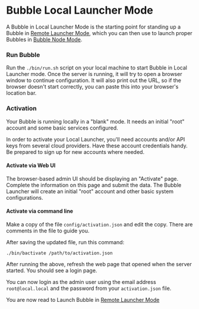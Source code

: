 # Bubble Local Launcher Mode
A Bubble in Local Launcher Mode is the starting point for standing up a Bubble in
[Remote Launcher Mode](remote-launcher.md), which you can then use to launch proper Bubbles
in [Bubble Node Mode](launch-node.md).

### Run Bubble
Run the `./bin/run.sh` script on your local machine to start Bubble in Local Launcher mode.
Once the server is running, it will try to open a browser window to continue configuration.
It will also print out the URL, so if the browser doesn't start correctly, you can paste this
into your browser's location bar.

### Activation
Your Bubble is running locally in a "blank" mode. It needs an initial "root" account and some basic services configured.

In order to activate your Local Launcher, you'll need accounts and/or API keys from several cloud providers.
Have these account credentials handy. Be prepared to sign up for new accounts where needed.

#### Activate via Web UI
The browser-based admin UI should be displaying an "Activate" page. Complete the information on this page and submit the
data. The Bubble Launcher will create an initial "root" account and other basic system configurations. 

#### Activate via command line
Make a copy of the file `config/activation.json` and edit the copy. There are comments in the file to guide you.

After saving the updated file, run this command:

   `./bin/bactivate /path/to/activation.json`

After running the above, refresh the web page that opened when the server started. You should see a login page.

You can now login as the admin user using the email address `root@local.local` and the password from your `activation.json` file.

You are now read to Launch Bubble in [Remote Launcher Mode](remote-launcher.md)
